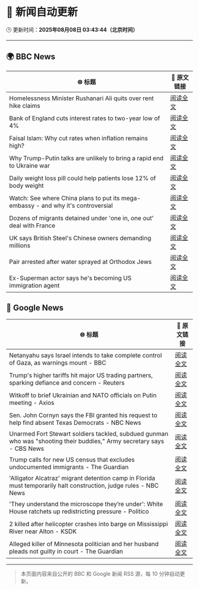 # 🧠 新闻自动更新

🕒 更新时间：**2025年08月08日 03:43:44（北京时间）**

---

## 🌍 BBC News

| 🌐 标题 | 🔗 原文链接 |
|--------|-------------|
| Homelessness Minister Rushanari Ali quits over rent hike claims | [阅读全文](https://www.bbc.com/news/articles/clyd3l2x2n8o?at_medium=RSS&at_campaign=rss) |
| Bank of England cuts interest rates to two-year low of 4% | [阅读全文](https://www.bbc.com/news/articles/c5yprwyxjlxo?at_medium=RSS&at_campaign=rss) |
| Faisal Islam: Why cut rates when inflation remains high? | [阅读全文](https://www.bbc.com/news/articles/cq6899yleg8o?at_medium=RSS&at_campaign=rss) |
| Why Trump-Putin talks are unlikely to bring a rapid end to Ukraine war | [阅读全文](https://www.bbc.com/news/articles/c14gkkzvpx8o?at_medium=RSS&at_campaign=rss) |
| Daily weight loss pill could help patients lose 12% of body weight | [阅读全文](https://www.bbc.com/news/articles/czerly4wwwyo?at_medium=RSS&at_campaign=rss) |
| Watch: See where China plans to put its mega-embassy - and why it's controversial | [阅读全文](https://www.bbc.com/news/videos/cgjy814d367o?at_medium=RSS&at_campaign=rss) |
| Dozens of migrants detained under 'one in, one out' deal with France | [阅读全文](https://www.bbc.com/news/articles/ce35v0zyzvlo?at_medium=RSS&at_campaign=rss) |
| UK says British Steel's Chinese owners demanding millions | [阅读全文](https://www.bbc.com/news/articles/crlzjx26p8yo?at_medium=RSS&at_campaign=rss) |
| Pair arrested after water sprayed at Orthodox Jews | [阅读全文](https://www.bbc.com/news/articles/c4gj6e23l0po?at_medium=RSS&at_campaign=rss) |
| Ex-Superman actor says he's becoming US immigration agent | [阅读全文](https://www.bbc.com/news/articles/c5yp8l3z0g5o?at_medium=RSS&at_campaign=rss) |

## 📰 Google News

| 🌐 标题 | 🔗 原文链接 |
|--------|-------------|
| Netanyahu says Israel intends to take complete control of Gaza, as warnings mount - BBC | [阅读全文](https://news.google.com/rss/articles/CBMiWkFVX3lxTE1OM2dZcU42YWFkZXh3ZC1sLXl5MVU2SFJRbi03TTJTSU9lY0VodXNNMUNqQmpvaFhNLVFxcEp0ZEdDdmxTUzJWanlnSXAzcmJyNUFMSVhRTHBzUdIBX0FVX3lxTE5sbG1wNUFWY1h3MEhjcDdodWFVLWNoUzZFekliZ0hUSVNMTG1PdklLbHRUWVV4OTVVNXY5UW9kLWJ1OWlzS3BVbFNBQS0zUlRzN2ZXUkZKZ2NmbVVjUHNn?oc=5) |
| Trump's higher tariffs hit major US trading partners, sparking defiance and concern - Reuters | [阅读全文](https://news.google.com/rss/articles/CBMi2wFBVV95cUxPcE1zeUF5bEtJa09fS2xjSlk3Y1hMWWlPVms1cVE4c0lxUkFYMk53LXlLbG41SFlBbVdXNF94LXBOZnkySDdlaHp5NWcxTURBWkhZTnRyTXFHSENWU2hraXRHUHZldE5UMVdYelk2a0FvM2hBbTVVVGd4Q3R4NnZhOURiUzdaMEJpYUhNYm9xZWxxN3AwSDhFaWk1OVg5eUk1X1RyZUNqM3o0WkdsSDJNdzY5RThfTFVNaExIM3VNZVF1U0RWY2JYZkRMVW1JN09LdWdWUmVRM2hVU0U?oc=5) |
| Witkoff to brief Ukrainian and NATO officials on Putin meeting - Axios | [阅读全文](https://news.google.com/rss/articles/CBMifkFVX3lxTFBiUjFjaVZ5OVRtYldSNlRZVnllRmF1cEdTRVAtakpXVWg3Rll4Z2pYVlRqc3dQM09XczAzQmNjcVZuaFFPT2pfWFJ2SGxmclBTeFNFNnlobEVfNko3djNCRWRQTldZeHhIOE1UZGZnelM3V3AyUVBFeTNZRGtDZw?oc=5) |
| Sen. John Cornyn says the FBI granted his request to help find absent Texas Democrats - NBC News | [阅读全文](https://news.google.com/rss/articles/CBMiuwFBVV95cUxQQlAxRldoamNhZkswWXpsVnoyMGdVekIwbGdYbVUzRTVuaTVNYWZpd096eF9TamM5aHAxWGoyUS00OUVIY3RWN0FCZ0szOWdITWRzc2RlLU1rUWtOZ1VJaWxLckhHOHlaUG5iX2RwWXpaN25NbXlNTllIWDdaLTBGaE40b2s0VGhfWTR6RDZta3hubmRVa0JwVUxiOXpGSzJlYzNSUGJlZlR0WGhQUUtrNm41NzMtTWQ0UG5z0gFWQVVfeXFMTkQ4X3VYeE42LVItREZfMzF0b2dUaURnQXdNMEhleUU1MEpZdFV4TTNuRHc2OGxRODZiakhqSHhCbnlVQ3M3VnF5ZlJqcUQxNUZTZENpNFE?oc=5) |
| Unarmed Fort Stewart soldiers tackled, subdued gunman who was "shooting their buddies," Army secretary says - CBS News | [阅读全文](https://news.google.com/rss/articles/CBMiiwFBVV95cUxQSndoaWc3X29JUW84OFVXR1RGZ0diY3ZhQnlGLS1EUmdqTnpLVHVpZFc1aEluamFHZmwwSHE5RTdJVk9qNFBqQWhQR2dsZzk4MnFzbldCa1g0VXR4bDF5ejg5ZHdBMWRnTVVMc1VBbzFUS3VLdHQyUnZXQWJXSFVkT1hIYlVIbXIwZm5V0gGQAUFVX3lxTE9JTHRKTlJjLUxLMzZvUjRacVFkVWtqVW5KdjI2MUhYZ1lYNlBfMmhfbDBqdUhtdjh0dmV3Qk80dW9vU2lpSkU4bGl5QV9uelRrZ0JSUE44VHBXM05SMmU3S25kWlVfR2tKX3FVZDZWTnV4Sl9VRVJzS21RU1dEbG4tTy1jb2FORnE5OHc1TnhGTg?oc=5) |
| Trump calls for new US census that excludes undocumented immigrants - The Guardian | [阅读全文](https://news.google.com/rss/articles/CBMinAFBVV95cUxNc0ZwUnFXRXhHczhpR0c5ZDNwZkJTVVllMXA3Z3pUWFg3RlFBbW1TZUlkb2lwV2RfSDMxY0xTUlVHeHZtXzBHOVptUEJXYXlkb1Nwd3ZRZlNyck9VMG9ONkVBUmEybFhpRU5sRzVtN1RWMEc3WVpoZl9aQVpkdUJGUllfaTdGT1YtV0hURVlsRWdDV1dUdUdRVTExX3U?oc=5) |
| 'Alligator Alcatraz' migrant detention camp in Florida must temporarily halt construction, judge rules - NBC News | [阅读全文](https://news.google.com/rss/articles/CBMiugFBVV95cUxNczlSRl84VXVtQ0JUTnhIVmppcU9GSWNiZ091YWVLazE1SGEwYmZpd0dNUnBPcVhJeG00Y3ZhYnFsRTZIdmxKampXM2dMOVBDMmhuM2NTaDNlaU1DbGl2d1A1NjdLMHc1Y3pweWxnZDZQWk9MYVhZQ0wwX25IYzkxSEtrS3NlM25OQ0JRN1p1dGJEeng0NlN4TjNmUWNHZ0hjTS1rQmxKOEtFRU00RzBuRGpSSnhLMnp4OGc?oc=5) |
| 'They understand the microscope they’re under': White House ratchets up redistricting pressure - Politico | [阅读全文](https://news.google.com/rss/articles/CBMicEFVX3lxTE9ieVlUVHdqcVhnVVNLYnhQV09Vdlc2OUN5YjhWbjRmb1FlR1J6SGMyenlEUUpVdmhwSEFYeXBrTVhXUHUyQzk1LTNHYUMtSkpmWVhIZjhjdVhfVlRiY0w3S09aVDRIOEJfTkRUM2dTR0M?oc=5) |
| 2 killed after helicopter crashes into barge on Mississippi River near Alton - KSDK | [阅读全文](https://news.google.com/rss/articles/CBMi5gFBVV95cUxNNV9LeE1ILWhRNXdCNHZ3WlVHWUt2TWphMERzUUVOV0txT0pCeFZtWnlrSnJMa1lJTXZlc1A4aU9TRkJWaS1Lc3MwaGVkRm1IMVF1T1JfRkxITGozLTB1c0dlRXh0SV9uQXhhcDdWN256OV9aTFB5QmR0S0h0b1hHa2JlWllZS3BTYVlaY215ZGo1X05rcS02UnN2a2JoVUJfTWtPSGlRTFZ4eXZuRnRURWlZMXhTMFQ0ZG1DbUVQenFodF95VjJJRFQ1SjI0NmNNSFFHMmdyVUpuME9fOEZUbnpBX2dSZw?oc=5) |
| Alleged killer of Minnesota politician and her husband pleads not guilty in court - The Guardian | [阅读全文](https://news.google.com/rss/articles/CBMilAFBVV95cUxQVHRPWklxM3cxSWdIdE9zUDVKa3NzTXkxS3FoLTlZeFZEdE9rdnRtVWQ2NGdYMmVMWUx0czlMNEh0bEFSXy0tdlpBYnNremRXYUdIRVhQMXdXV2RZeEtTTmx0Q1hwSG55ZFZJUGtfYmp2RXBtM0NZaWNDbTJLemtXdWFOYWJnOG81SkV2el9LN2xvNUpE?oc=5) |

---
> 本页面内容来自公开的 BBC 和 Google 新闻 RSS 源，每 10 分钟自动更新。